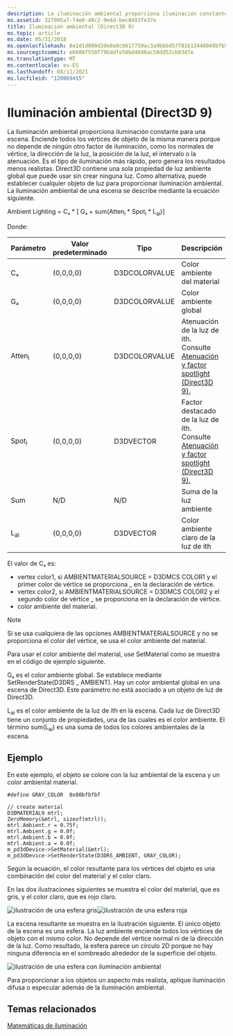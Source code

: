 ```yaml
---
description: La iluminación ambiental proporciona iluminación constante para una escena.
ms.assetid: 327095a7-f4e0-48c2-9e4d-bec8493fe37e
title: Iluminación ambiental (Direct3D 9)
ms.topic: article
ms.date: 05/31/2018
ms.openlocfilehash: 0a1d1d890d2de0a9cb617759ac3a9bb6d57f81b13440049bfb54575aee7a6546
ms.sourcegitcommit: e6600f550f79bddfe58bd4696ac50dd52cb03d7e
ms.translationtype: MT
ms.contentlocale: es-ES
ms.lasthandoff: 08/11/2021
ms.locfileid: "120069455"
---
```

# <a name="ambient-lighting-direct3d-9"></a>Iluminación ambiental (Direct3D 9)

La iluminación ambiental proporciona iluminación constante para una escena. Enciende todos los vértices de objeto de la misma manera porque no depende de ningún otro factor de iluminación, como los normales de vértice, la dirección de la luz, la posición de la luz, el intervalo o la atenuación. Es el tipo de iluminación más rápido, pero genera los resultados menos realistas. Direct3D contiene una sola propiedad de luz ambiente global que puede usar sin crear ninguna luz. Como alternativa, puede establecer cualquier objeto de luz para proporcionar iluminación ambiental. La iluminación ambiental de una escena se describe mediante la ecuación siguiente.

Ambient Lighting = Cₐ \* \[ Gₐ + sum(Atten<sub>i</sub> \* Spot<sub>i</sub> \* L<sub>ai</sub>)\]

Donde:



| Parámetro         | Valor predeterminado | Tipo          | Descripción                                                                                                                    |
|-------------------|---------------|---------------|--------------------------------------------------------------------------------------------------------------------------------|
| Cₐ                | (0,0,0,0)     | D3DCOLORVALUE | Color ambiente del material                                                                                                         |
| Gₐ                | (0,0,0,0)     | D3DCOLORVALUE | Color ambiente global                                                                                                           |
| Atten<sub>i</sub> | (0,0,0,0)     | D3DCOLORVALUE | Atenuación de la luz de ith. Consulte [Atenuación y factor spotlight (Direct3D 9).](attenuation-and-spotlight-factor.md) |
| Spot<sub>i</sub>  | (0,0,0,0)     | D3DVECTOR     | Factor destacado de la luz de ith. Consulte [Atenuación y factor spotlight (Direct3D 9).](attenuation-and-spotlight-factor.md)  |
| Sum               | N/D           | N/D           | Suma de la luz ambiente                                                                                                       |
| L<sub>ai</sub>    | (0,0,0,0)     | D3DVECTOR     | Color ambiente claro de la luz de ith                                                                                           |



 

El valor de Cₐ es:

-   vertex color1, si AMBIENTMATERIALSOURCE = D3DMCS COLOR1 y el primer color de vértice se proporciona \_ en la declaración de vértice.
-   vertex color2, si AMBIENTMATERIALSOURCE = D3DMCS COLOR2 y el segundo color de vértice \_ se proporciona en la declaración de vértice.
-   color ambiente del material.

> [!Note]  
> Si se usa cualquiera de las opciones AMBIENTMATERIALSOURCE y no se proporciona el color del vértice, se usa el color ambiente del material.

 

Para usar el color ambiente del material, use SetMaterial como se muestra en el código de ejemplo siguiente.

Gₐ es el color ambiente global. Se establece mediante SetRenderState(D3DRS \_ AMBIENT). Hay un color ambiental global en una escena de Direct3D. Este parámetro no está asociado a un objeto de luz de Direct3D.

L<sub>ai</sub> es el color ambiente de la luz de ith en la escena. Cada luz de Direct3D tiene un conjunto de propiedades, una de las cuales es el color ambiente. El término sum(L<sub>ai</sub>) es una suma de todos los colores ambientales de la escena.

## <a name="example"></a>Ejemplo

En este ejemplo, el objeto se colore con la luz ambiental de la escena y un color ambiental material.


```
#define GRAY_COLOR  0x00bfbfbf

// create material
D3DMATERIAL9 mtrl;
ZeroMemory(&mtrl, sizeof(mtrl));
mtrl.Ambient.r = 0.75f;
mtrl.Ambient.g = 0.0f;
mtrl.Ambient.b = 0.0f;
mtrl.Ambient.a = 0.0f;
m_pd3dDevice->SetMaterial(&mtrl);
m_pd3dDevice->SetRenderState(D3DRS_AMBIENT, GRAY_COLOR);
```



Según la ecuación, el color resultante para los vértices del objeto es una combinación del color del material y el color claro.

En las dos ilustraciones siguientes se muestra el color del material, que es gris, y el color claro, que es rojo claro.

![ilustración de una esfera gris](images/amb1.jpg)![ilustración de una esfera roja](images/lightred.jpg)

La escena resultante se muestra en la ilustración siguiente. El único objeto de la escena es una esfera. La luz ambiente enciende todos los vértices de objeto con el mismo color. No depende del vértice normal ni de la dirección de la luz. Como resultado, la esfera parece un círculo 2D porque no hay ninguna diferencia en el sombreado alrededor de la superficie del objeto.

![ilustración de una esfera con iluminación ambiental](images/lighta.jpg)

Para proporcionar a los objetos un aspecto más realista, aplique iluminación difusa o especular además de la iluminación ambiental.

## <a name="related-topics"></a>Temas relacionados

<dl> <dt>

[Matemáticas de iluminación](mathematics-of-lighting.md)
</dt> </dl>

 

 



